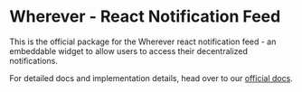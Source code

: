 # Wherever - React Notification Feed

This is the official package for the Wherever react notification feed - an embeddable widget to allow users to access their decentralized notifications.

For detailed docs and implementation details, head over to our [official docs](https://docs.wherever.to/).
